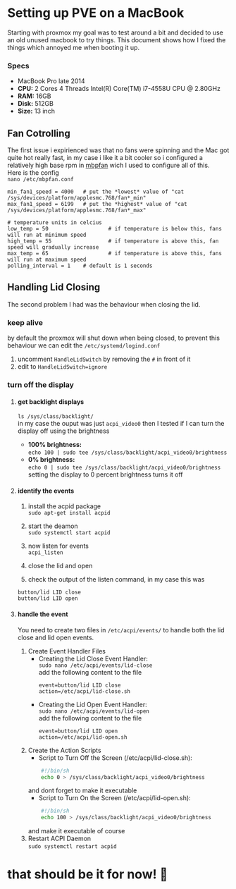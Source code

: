 # Setting up PVE on a MacBook 

Starting with proxmox my goal was to test around a bit and decided to use an old unused macbook to try things. This document shows how I fixed the things which annoyed me when booting it up.

### Specs
 - MacBook Pro late 2014
 - **CPU:** 2 Cores 4 Threads Intel(R) Core(TM) i7-4558U CPU @ 2.80GHz
 - **RAM:** 16GB
 - **Disk:** 512GB
 - **Size:** 13 inch


## Fan Cotrolling
The first issue i expirienced was that no fans were spinning and the Mac got quite hot really fast, in my case i like it a bit cooler so i configured a relatively high base rpm in [mbpfan](https://github.com/linux-on-mac/mbpfan?tab=readme-ov-file#debian) wich I used to configure all of this.
<br>Here is the config
<br>`nano /etc/mbpfan.conf`
```
min_fan1_speed = 4000   # put the *lowest* value of "cat /sys/devices/platform/applesmc.768/fan*_min"
max_fan1_speed = 6199   # put the *highest* value of "cat /sys/devices/platform/applesmc.768/fan*_max"

# temperature units in celcius
low_temp = 50                   # if temperature is below this, fans will run at minimum speed
high_temp = 55                  # if temperature is above this, fan speed will gradually increase
max_temp = 65                   # if temperature is above this, fans will run at maximum speed
polling_interval = 1    # default is 1 seconds
```


## Handling Lid Closing
The second problem I had was the behaviour when closing the lid.

### keep alive
by default the proxmox will shut down when being closed, to prevent this behaviour we can edit the `/etc/systemd/logind.conf`

1. uncomment `HandleLidSwitch` by removing the `#` in front of it
2. edit to `HandleLidSwitch=ignore`

### turn off the display

1. #### get backlight displays
    `ls /sys/class/backlight/`
    <br> in my case the ouput was just `acpi_video0` then I tested if I can turn the display off using the brightness
     - **100% brightness:** 
     <br> `echo 100 | sudo tee /sys/class/backlight/acpi_video0/brightness`
     - **0% brightness:** 
     <br> `echo 0 | sudo tee /sys/class/backlight/acpi_video0/brightness`
     <br> setting the display to 0 percent brightness turns it off


2. #### identify the events
    1. install the acpid package
       <br>`sudo apt-get install acpid`

    2. start the deamon
       <br>`sudo systemctl start acpid`

    3. now listen for events
    <br>`acpi_listen`

    4. close the lid and open

    5. check the output of the listen command, in my case this was
    ```
    button/lid LID close
    button/lid LID open
    ```

3. #### handle the event
    You need to create two files in `/etc/acpi/events/` to handle both the lid close and lid open events.
    1. Create Event Handler Files
        -   Creating the Lid Close Event Handler:
            <br> `sudo nano /etc/acpi/events/lid-close`
            <br> add the following content to the file
            ```
            event=button/lid LID close
            action=/etc/acpi/lid-close.sh
            ```
        -   Creating the Lid Open Event Handler:
            <br> `sudo nano /etc/acpi/events/lid-open`
            <br> add the following content to the file
            ```
            event=button/lid LID open
            action=/etc/acpi/lid-open.sh
            ```
    2. Create the Action Scripts
        - Script to Turn Off the Screen (/etc/acpi/lid-close.sh):
        ```sh
            #!/bin/sh
            echo 0 > /sys/class/backlight/acpi_video0/brightness
        ```
        and dont forget to make it executable
        - Script to Turn On the Screen (/etc/acpi/lid-open.sh):
        ```sh
            #!/bin/sh
            echo 100 > /sys/class/backlight/acpi_video0/brightness
        ```
        and make it executable of course
    3. Restart ACPI Daemon
       <br>`sudo systemctl restart acpid`
# that should be it for now! 🥳
